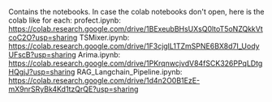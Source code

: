 Contains the notebooks.
In case the colab notebooks don't open, here is the colab like for each:
profect.ipynb: https://colab.research.google.com/drive/1BExeubBHsUXsQ0ltoT5oNZQkkVtcoC2O?usp=sharing
TSMixer.ipynb: https://colab.research.google.com/drive/1F3cjglL1TZmSPNE6BX8d7I_UodyUFscB?usp=sharing
Arima.ipynb: https://colab.research.google.com/drive/1PKrqnwcjvdV84fSCK326PPqLDtgHQgjJ?usp=sharing
RAG_Langchain_Pipeline.ipynb: https://colab.research.google.com/drive/1d4n2O0B1EzE-mX9nrSRyBk4Kd1tzQrQE?usp=sharing
